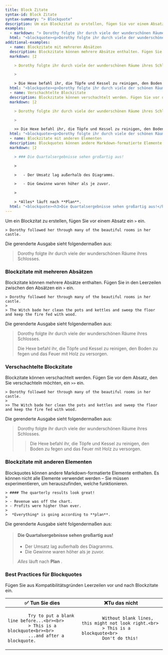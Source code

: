 ```yaml
---
title: Block Zitate
syntax-id: Block Zitate
syntax-summary: "> Blockquote"
description: Um ein Blockzitat zu erstellen, fügen Sie vor einem Absatz ein „>“ ein.
examples:
  - markdown: "> Dorothy folgte ihr durch viele der wunderschönen Räume ihres Schlosses."
  html: "<blockquote><p>Dorothy folgte ihr durch viele der wunderschönen Räume ihres Schlosses.</p></blockquote>"
additional-examples:
  - name: Blockzitate mit mehreren Absätzen
  description: Blockzitate können mehrere Absätze enthalten. Fügen Sie in den Leerzeilen zwischen den Absätzen ein „>“ ein.
  markdown: |2

    > Dorothy folgte ihr durch viele der wunderschönen Räume ihres Schlosses.

    >

    > Die Hexe befahl ihr, die Töpfe und Kessel zu reinigen, den Boden zu fegen und das Feuer mit Holz zu versorgen.
  html: "<blockquote><p>Dorothy folgte ihr durch viele der schönen Räume ihres Schlosses.</p><p>Die Hexe befahl ihr, die Töpfe und Kessel zu reinigen, den Boden zu fegen und das Feuer mit Holz zu versorgen.</p ></blockquote>"
  - name: Verschachtelte Blockzitate
  description: Blockzitate können verschachtelt werden. Fügen Sie vor dem Absatz, den Sie verschachteln möchten, ein „>>“ ein.
  markdown: |2

    > Dorothy folgte ihr durch viele der wunderschönen Räume ihres Schlosses.

    >

    >> Die Hexe befahl ihr, die Töpfe und Kessel zu reinigen, den Boden zu fegen und das Feuer mit Holz zu versorgen.
  html: "<blockquote><p>Dorothy folgte ihr durch viele der schönen Räume ihres Schlosses.</p><blockquote><p>Die Hexe befahl ihr, die Töpfe und Kessel zu reinigen, den Boden zu fegen und das Feuer mit Holz zu versorgen. </p></blockquote></blockquote>"
  - name: Blockzitate mit anderen Elementen
  description: Blockquotes können andere Markdown-formatierte Elemente enthalten. Es können nicht alle Elemente verwendet werden – Sie müssen experimentieren, um herauszufinden, welche funktionieren.
  markdown: |2

    > ### Die Quartalsergebnisse sehen großartig aus!

    >

    >   - Der Umsatz lag außerhalb des Diagramms.

    >   - Die Gewinne waren höher als je zuvor.

    >

    > *Alles* läuft nach **Plan**.
  html: "<blockquote><h3>Die Quartalsergebnisse sehen großartig aus!</h3><ul><li>Der Umsatz war außergewöhnlich.</li><li>Die Gewinne waren höher als je zuvor.</li></ul>< p><em>Alles</em> läuft nach <strong>Plan</strong>.</p></blockquote>"
---
```


Um ein Blockzitat zu erstellen, fügen Sie vor einem Absatz ein `>` ein.

```
> Dorothy followed her through many of the beautiful rooms in her castle.
```

Die gerenderte Ausgabe sieht folgendermaßen aus:

> Dorothy folgte ihr durch viele der wunderschönen Räume ihres Schlosses.

### Blockzitate mit mehreren Absätzen

Blockzitate können mehrere Absätze enthalten. Fügen Sie in den Leerzeilen zwischen den Absätzen ein `>` ein.

```
> Dorothy followed her through many of the beautiful rooms in her castle.
>
> The Witch bade her clean the pots and kettles and sweep the floor and keep the fire fed with wood.
```

Die gerenderte Ausgabe sieht folgendermaßen aus:

> Dorothy folgte ihr durch viele der wunderschönen Räume ihres Schlosses.
>
> Die Hexe befahl ihr, die Töpfe und Kessel zu reinigen, den Boden zu fegen und das Feuer mit Holz zu versorgen.

### Verschachtelte Blockzitate

Blockzitate können verschachtelt werden. Fügen Sie vor dem Absatz, den Sie verschachteln möchten, ein `>>` ein.

```
> Dorothy followed her through many of the beautiful rooms in her castle.
>
>> The Witch bade her clean the pots and kettles and sweep the floor and keep the fire fed with wood.
```

Die gerenderte Ausgabe sieht folgendermaßen aus:

> Dorothy folgte ihr durch viele der wunderschönen Räume ihres Schlosses.
>
> > Die Hexe befahl ihr, die Töpfe und Kessel zu reinigen, den Boden zu fegen und das Feuer mit Holz zu versorgen.

### Blockzitate mit anderen Elementen

Blockquotes können andere Markdown-formatierte Elemente enthalten. Es können nicht alle Elemente verwendet werden – Sie müssen experimentieren, um herauszufinden, welche funktionieren.

```
> #### The quarterly results look great!
>
> - Revenue was off the chart.
> - Profits were higher than ever.
>
>  *Everything* is going according to **plan**.
```

Die gerenderte Ausgabe sieht folgendermaßen aus:

> <h4 class="no-anchor">Die Quartalsergebnisse sehen großartig aus!</h4>
>
> - Der Umsatz lag außerhalb des Diagramms.
> - Die Gewinne waren höher als je zuvor.
>
> *Alles* läuft nach **Plan** .

### Best Practices für Blockquotes

Fügen Sie aus Kompatibilitätsgründen Leerzeilen vor und nach Blockzitate ein.

<table class="table table-bordered">
  <thead class="thead-light">
    <tr>
      <th>✅ Tun Sie dies</th>
      <th>❌Tu das nicht</th>
    </tr>
  </thead>
  <tbody>
    <tr>
      <td>
        <code class="highlighter-rouge">
        Try to put a blank line before...&lt;br&gt;&lt;br&gt;
        &gt; This is a blockquote&lt;br&gt;&lt;br&gt;
        ...and after a blockquote.
        </code>
      </td>
      <td>
        <code class="highlighter-rouge">
        Without blank lines, this might not look right.&lt;br&gt;
        &gt; This is a blockquote&lt;br&gt;
        Don't do this!
        </code>
      </td>
    </tr>
  </tbody>
</table>
